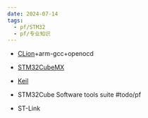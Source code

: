 ```yaml
---
date: 2024-07-14
tags:
  - pf/STM32
  - pf/专业知识
---
```


- [CLion](../../../01工具使用/JetBrains/CLion.md)+arm-gcc+openocd
- [STM32CubeMX](STM32CubeMX.md)
- [Keil](Keil.md)

- STM32Cube Software tools suite #todo/pf 

- ST-Link
